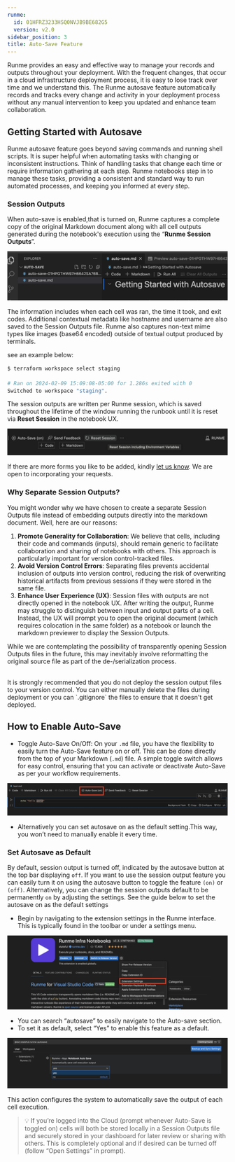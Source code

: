 ```yaml
---
runme:
  id: 01HFRZ3233HSQ0NVJB9BE682G5
  version: v2.0
sidebar_position: 3
title: Auto-Save Feature
---
```


Runme provides an easy and effective way to manage your records and outputs throughout your deployment. With the frequent changes, that occur in a cloud infrastructure deployment process, it is easy to lose track over time and we understand this.
The Runme autosave feature automatically records and tracks every change and activity in your deployment process without any manual intervention to keep you updated and enhance team collaboration.

## **Getting Started with Autosave**

Runme autosave feature goes beyond saving commands and running shell scripts. It is super helpful when automating tasks with changing or inconsistent instructions. Think of handling tasks that change each time or require information gathering at each step. Runme notebooks step in to manage these tasks, providing a consistent and standard way to run automated processes, and keeping you informed at every step.

### Session Outputs

When auto-save is enabled,that is turned on, Runme captures a complete copy of the original Markdown document along with all cell outputs generated during the notebook's execution using the “**Runme Session Outputs**”.

![autosave-output-session](../../static/img/Autosave-output.png)

The information includes when each cell was ran, the time it took, and exit codes. Additional contextual metadata like hostname and username are also saved to the Session Outputs file. Runme also captures non-text mime types like images (base64 encoded) outside of textual output produced by terminals.

see an example below:

```sh {"id":"01HPGQH3SV6HM949W7RHC4P563"}
$ terraform workspace select staging

# Ran on 2024-02-09 15:09:08-05:00 for 1.286s exited with 0
Switched to workspace "staging".
```

The session outputs are written per Runme session, which is saved throughout the lifetime of the window running the runbook until it is reset via **Reset Session** in the notebook UX.

![reset-session](../../static/img/auto-save-reset-session.png)

If there are more forms you like to be added, kindly [let us know](https://github.com/stateful/runme/issues/new). We are open to incorporating your requests.

### Why Separate Session Outputs?

You might wonder why we have chosen to create a separate Session Outputs file instead of embedding outputs directly into the markdown document. Well, here are our reasons:

1. **Promote Generality for Collaboration**: We believe that cells, including their code and commands (inputs), should remain generic to facilitate collaboration and sharing of notebooks with others. This approach is particularly important for version control-tracked files.
2. **Avoid Version Control Errors**: Separating files prevents accidental inclusion of outputs into version control, reducing the risk of overwriting historical artifacts from previous sessions if they were stored in the same file.
3. **Enhance User Experience (UX)**: Session files with outputs are not directly opened in the notebook UX. After writing the output, Runme may struggle to distinguish between input and output parts of a cell. Instead, the UX will prompt you to open the original document (which requires colocation in the same folder) as a notebook or launch the markdown previewer to display the Session Outputs.

While we are contemplating the possibility of transparently opening Session Outputs files in the future, this may inevitably involve reformatting the original source file as part of the de-/serialization process.

<br />
<Infobox type="warning" title="output session">
It is strongly recommended that you do not deploy the session output files to your version control. You can either manually delete the files during deployment or you can `.gitignore` the files to ensure that it doesn't get deployed.

</Infobox>

## **How to Enable Auto-Save**

- Toggle Auto-Save On/Off: On your `.md` file, you have the flexibility to easily turn the Auto-Save feature on or off. This can be done directly from the top of your Markdown (`.md`) file. A simple toggle switch allows for easy control, ensuring that you can activate or deactivate Auto-Save as per your workflow requirements.

![runme-autosave](../../static/img/runme-autosave.png)

- Alternatively you can set autosave on as the default setting.This way, you won’t need to manually enable it every time.

### Set Autosave as Default

By default, session output is turned off, indicated by the autosave button at the top bar displaying `off`. If you want to use the session output feature you can easily turn it on using the autosave button to toggle the feature `(on)` or `(off)`. Alternatively, you can change the session outputs default to be permanently `on` by adjusting the settings. See the guide below to set the autosave on as the default settings

- Begin by navigating to the extension settings in the Runme interface. This is typically found in the toolbar or under a settings menu.

![runme-infra](../../static/img/runme-infra.png)

- You can search “autosave” to easily navigate to the Auto-save section.
- To set it as default, select “Yes” to enable this feature as a default.

![autosave-defualt](../../static/img/runme-set-autosave-default.png)

This action configures the system to automatically save the output of each cell execution.

> 💡 If you’re logged into the Cloud (prompt whenever Auto-Save is toggled on) cells will both be stored locally in a Session Outputs file and securely stored in your dashboard for later review or sharing with others. This is completely optional and if desired can be turned off (follow “Open Settings” in prompt).



